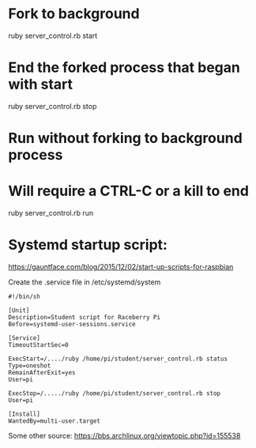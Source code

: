 # Fork to background
ruby server_control.rb start

# End the forked process that began with start
ruby server_control.rb stop

# Run without forking to background process
# Will require a CTRL-C or a kill to end
ruby server_control.rb run



# Systemd startup script:

https://gauntface.com/blog/2015/12/02/start-up-scripts-for-raspbian

Create the .service file in /etc/systemd/system

```
#!/bin/sh

[Unit]
Description=Student script for Raceberry Pi
Before=systemd-user-sessions.service

[Service]
TimeoutStartSec=0

ExecStart=/..../ruby /home/pi/student/server_control.rb status
Type=oneshot
RemainAfterExit=yes
User=pi

ExecStop=/...../ruby /home/pi/student/server_control.rb stop
User=pi

[Install]
WantedBy=multi-user.target
```



Some other source: https://bbs.archlinux.org/viewtopic.php?id=155538